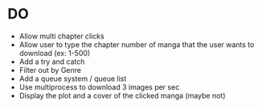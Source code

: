 # DO 
- Allow multi chapter clicks
- Allow user to type the chapter number of manga that the user wants to download (ex: 1-500)
- Add a try and catch
- Filter out by Genre
- Add a queue system / queue list
- Use multiprocess to download 3 images per sec
- Display the plot and a cover of the clicked manga (maybe not)
